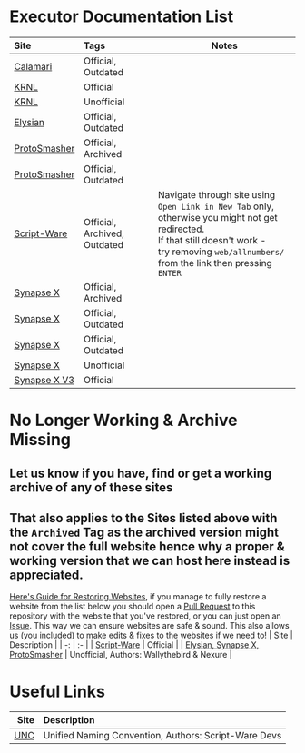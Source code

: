 # Executor Documentation List
| Site | Tags | Notes |
| :- | :- | - |
| [Calamari](https://luau.github.io/Executor-API-Docs/Calamari) | Official, Outdated |
| [KRNL](https://docs.krnl.ca) | Official |
| [KRNL](https://app.archbee.com/public/PREVIEW-2Jp4SDaAD4P1COFfx1p_t) | Unofficial |
| [Elysian](https://luau.github.io/Executor-API-Docs/Elysian) | Official, Outdated |
| [ProtoSmasher](https://web.archive.org/web/https://docs.protosmasher.net) | Official, Archived |
| [ProtoSmasher](https://luau.github.io/Executor-API-Docs/ProtoSmasher) | Official, Outdated |
| [Script-Ware](https://web.archive.org/web/20220421142618/https://docs.script-ware.com/the-script-ware-api) | Official, Archived, Outdated | Navigate through site using `Open Link in New Tab` only,<br />otherwise you might not get redirected.<br />If that still doesn't work -<br />try removing `web/allnumbers/` from the link then pressing `ENTER` |
| [Synapse X](https://web.archive.org/web/https://docs.synapse.to) | Official, Archived |
| [Synapse X](https://luau.github.io/Executor-API-Docs) | Official, Outdated |
| [Synapse X](https://github.com/luau/Executor-API-Docs/wiki) | Official, Outdated |
| [Synapse X](https://synapsexdocs.github.io) | Unofficial |
| [Synapse X V3](https://synllc.github.io/synapse-x-documentation) | Official |

# No Longer Working & Archive Missing
## Let us know if you have, find or get a working archive of any of these sites
## That also applies to the Sites listed above with the `Archived` Tag as the archived version might not cover the full website hence why a proper & working version that we can host here instead is appreciated.
[Here's Guide for Restoring Websites](https://wiki.archiveteam.org/index.php?title=Restoring), if you manage to fully restore a website from the list below you should open a [Pull Request](https://github.com/luau/Executor-API-Docs/pulls) to this repository with the website that you've restored, or you can just open an [Issue](https://github.com/luau/Executor-API-Docs/issues). This way we can ensure websites are safe & sound. This also allows us (you included) to make edits & fixes to the websites if we need to!
| Site | Description |
| -: | :- |
| [Script-Ware](https://dev.script-ware.com) | Official |
| [Elysian, Synapse X, ProtoSmasher](https://wally-rblx.github.io/rbxdocs.github.io) | Unofficial, Authors: Wallythebird & Nexure |
# Useful Links
| Site | Description |
| -: | :- |
| [UNC](https://github.com/unified-naming-convention/NamingStandard) | Unified Naming Convention, Authors: Script-Ware Devs |
